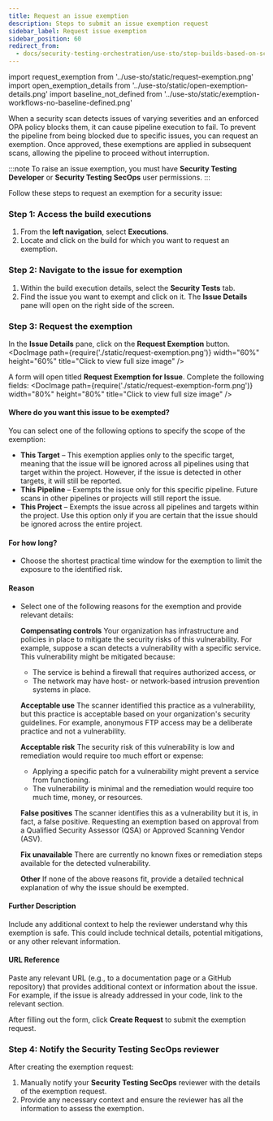 ```yaml
---
title: Request an issue exemption
description: Steps to submit an issue exemption request
sidebar_label: Request issue exemption
sidebar_position: 60
redirect_from: 
  - docs/security-testing-orchestration/use-sto/stop-builds-based-on-scan-results/exemption-workflows
---
```


import request_exemption from '../use-sto/static/request-exemption.png'
import open_exemption_details from '../use-sto/static/open-exemption-details.png'
import baseline_not_defined from '../use-sto/static/exemption-workflows-no-baseline-defined.png'

When a security scan detects issues of varying severities and an enforced OPA policy blocks them, it can cause pipeline execution to fail. To prevent the pipeline from being blocked due to specific issues, you can request an exemption. Once approved, these exemptions are applied in subsequent scans, allowing the pipeline to proceed without interruption.

:::note
To raise an issue exemption, you must have **Security Testing Developer** or **Security Testing SecOps** user permissions.
:::

Follow these steps to request an exemption for a security issue:

### Step 1: Access the build executions

1. From the **left navigation**, select **Executions**.
2. Locate and click on the build for which you want to request an exemption.

### Step 2: Navigate to the issue for exemption

1. Within the build execution details, select the **Security Tests** tab.
2. Find the issue you want to exempt and click on it. The **Issue Details** pane will open on the right side of the screen.

### Step 3: Request the exemption

In the **Issue Details** pane, click on the **Request Exemption** button.  
<DocImage path={require('./static/request-exemption.png')} width="60%" height="60%" title="Click to view full size image" />

A form will open titled **Request Exemption for Issue**. Complete the following fields:
<DocImage path={require('./static/request-exemption-form.png')} width="80%" height="80%" title="Click to view full size image" />

#### Where do you want this issue to be exempted?
You can select one of the following options to specify the scope of the exemption:
   - **This Target** – This exemption applies only to the specific target, meaning that the issue will be ignored across all pipelines using that target within the project. However, if the issue is detected in other targets, it will still be reported.
   - **This Pipeline** – Exempts the issue only for this specific pipeline. Future scans in other pipelines or projects will still report the issue.  
   - **This Project** – Exempts the issue across all pipelines and targets within the project. Use this option only if you are certain that the issue should be ignored across the entire project.  

#### For how long?
   - Choose the shortest practical time window for the exemption to limit the exposure to the identified risk.

#### Reason
- Select one of the following reasons for the exemption and provide relevant details:

   **Compensating controls** 
   Your organization has infrastructure and policies in place to mitigate the security risks of this vulnerability. For example, suppose a scan detects a vulnerability with a specific service. This vulnerability might be mitigated because:
   - The service is behind a firewall that requires authorized access, or
   - The network may have host- or network-based intrusion prevention systems in place.
   
   **Acceptable use**
   The scanner identified this practice as a vulnerability, but this practice is acceptable based on your organization's security guidelines. For example, anonymous FTP access may be a deliberate practice and not a vulnerability.
   
   **Acceptable risk**
   The security risk of this vulnerability is low and remediation would require too much effort or expense:
   - Applying a specific patch for a vulnerability might prevent a service from functioning.
   - The vulnerability is minimal and the remediation would require too much time, money, or resources.

   **False positives**
   The scanner identifies this as a vulnerability but it is, in fact, a false positive. Requesting an exemption based on approval from a Qualified Security Assessor (QSA) or Approved Scanning Vendor (ASV).

   **Fix unavailable**
   There are currently no known fixes or remediation steps available for the detected vulnerability.

   **Other**
   If none of the above reasons fit, provide a detailed technical explanation of why the issue should be exempted.

#### Further Description
   Include any additional context to help the reviewer understand why this exemption is safe. This could include technical details, potential mitigations, or any other relevant information.

#### URL Reference  
   Paste any relevant URL (e.g., to a documentation page or a GitHub repository) that provides additional context or information about the issue. For example, if the issue is already addressed in your code, link to the relevant section.


After filling out the form, click **Create Request** to submit the exemption request.

### Step 4: Notify the Security Testing SecOps reviewer

After creating the exemption request:

1. Manually notify your **Security Testing SecOps** reviewer with the details of the exemption request.
2. Provide any necessary context and ensure the reviewer has all the information to assess the exemption.
